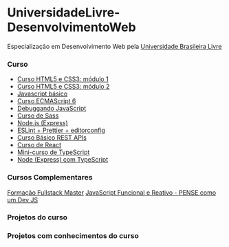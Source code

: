 # UniversidadeLivre-DesenvolvimentoWeb
Especialização em Desenvolvimento Web pela <a href="https://ulivre.dev/">Universidade Brasileira Livre</a>

### Curso
 - <a href="https://www.cursoemvideo.com/curso/html5-css3-modulo1/">Curso HTML5 e CSS3: módulo 1</a>
 - <a href="https://www.cursoemvideo.com/curso/curso-html5-e-css3-modulo-2-de-5-40-horas/">Curso HTML5 e CSS3: módulo 2</a>
  - <a href="https://www.cursoemvideo.com/curso/javascript/">Javascript básico</a>
   - <a href="https://www.youtube.com/playlist?list=PLWhiA_CuQkbCX9nHuk4rolDYxlLUwXpNI">Curso ECMAScript 6</a>
  - <a href="https://www.youtube.com/playlist?list=PLg2lQYZDBwORqALpRkVPXEdgOloQz8sux">Debuggando JavaScript</a>
 - <a href="https://www.youtube.com/watch?v=XwPSWKnZIg4&list=PL97KElaimHeGRtfkksKwxg6IGVZi_cR7J">Curso de Sass </a>
- <a href="https://www.youtube.com/playlist?list=PLJ_KhUnlXUPtbtLwaxxUxHqvcNQndmI4B">Node.js (Express)</a>
 - <a href="https://www.youtube.com/watch?v=9UJYaAt7v2o">ESLint + Prettier + editorconfig</a>
- <a href="https://www.youtube.com/playlist?list=PL3B-OV5dZTqbaLi1f2UmXEWbcx9WyYaTX">Curso Básico REST APIs</a>
 - <a href="https://www.youtube.com/playlist?list=PLx4x_zx8csUh752BVDGZkxYpY9lS40fyC">Curso de React</a>
  - <a href="https://www.youtube.com/playlist?list=PLlAbYrWSYTiPanrzauGa7vMuve7_vnXG_">Mini-curso de TypeScript</a>
   - <a href="https://www.youtube.com/playlist?list=PLn3kOoc0oI2cQDdUEQxj75sxgRH53DmSc">Node (Express) com TypeScript</a>

### Cursos Complementares
<a href="https://go.devpleno.com/fsm">Formação Fullstack Master</a>
<a href="https://www.udemy.com/course/javascript-funcional/">JavaScript Funcional e Reativo - PENSE como um Dev JS</a>
<a href=""></a>

### Projetos do curso

### Projetos com conhecimentos do curso
